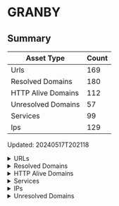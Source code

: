 # GRANBY

## Summary

| Asset Type | Count |
|------------|-------|
|Urls|169|
|Resolved Domains|180|
|HTTP Alive Domains|112|
|Unresolved Domains|57|
|Services|99|
|Ips|129|

Updated: 20240517T202118

<details>
  <summary>URLs</summary>

| URL | StatusCode | Title | Location | Techs |
|-----|------------|-------|----------|-------|
| http://alerte.granby.ca:80 | 302 | Document | https://granby.omnivigil.com | ['microsoft_asp.net', 'iis:10.0', 'windows_server'] |
| http://apps.granby.ca:80 | 200 | Ville | N/A | ['microsoft_asp.net', 'iis:10.0', 'windows_server'] |
| http://autodiscover.cdctgranbyregion.com:80 | N/A | N/A | N/A | ['microsoft_asp.net', 'iis:10.0', 'windows_server'] |
| http://autodiscover.cinlb.org:80 | N/A | N/A | N/A | ['microsoft_asp.net', 'iis:10.0', 'windows_server'] |
| http://autodiscover.granby.ca:80 | N/A | N/A | N/A | ['microsoft_asp.net', 'iis:10.0', 'windows_server'] |
| http://autodiscover.granbymultisports.org:80 | N/A | N/A | N/A | ['microsoft_asp.net', 'iis:10.0', 'windows_server'] |
| http://autodiscover.palace.qc.ca:80 | N/A | N/A | N/A | ['microsoft_asp.net', 'iis:10.0', 'windows_server'] |
| http://autodiscover.tourismegranby.com:80 | N/A | N/A | N/A | ['microsoft_asp.net', 'iis:10.0', 'windows_server'] |
| http://autodiscover.vccgranby.org:80 | N/A | N/A | N/A | ['microsoft_asp.net', 'iis:10.0', 'windows_server'] |
| http://autodiscover.ville.granby.qc.ca:80 | N/A | N/A | N/A | ['microsoft_asp.net', 'iis:10.0', 'windows_server'] |
| http://biblio.granby.ca:80 | 308 | 308 | https://biblio.granby.ca | [] |
| http://biblio.ville.granby.qc.ca:80 | 301 | 301 | https://biblio.granby.ca/ | [] |
| http://cadg-portes-ouvertes.granby.ca:8084 | 200 | Apache | N/A | [] |
| http://cadg.granby.ca:80 | N/A | N/A | N/A | ['microsoft_asp.net', 'iis:10.0', 'windows_server'] |
| http://catalogue.granby.ca:80 | 302 | Document | https://gran.ent.sirsidynix.net/client/fr_CA/general | ['microsoft_asp.net', 'iis:10.0', 'windows_server'] |
| http://cinlb.org:80 | 301 | 301 | https://cinlb.org/ | nginx |
| http://click.mail.palace.qc.ca:80 | N/A | N/A | N/A | [] |
| http://cloud.mail.palace.qc.ca:80 | 404 | 404 | N/A | [] |
| http://complexeartopex.com:80 | N/A | N/A | N/A | apache_http_server |
| http://contact.granby.ca:80 | 403 | 403 | N/A | ['microsoft_asp.net', 'iis:10.0', 'windows_server'] |
| http://contact.ville.granby.qc.ca:80 | 403 | 403 | N/A | ['microsoft_asp.net', 'iis:10.0', 'windows_server'] |
| http://couleursurbaines.ca:80 | N/A | N/A | N/A | ['php:5.4.9', 'apache_http_server:2.2.22', 'ubuntu'] |
| http://couleursurbaines.com:80 | N/A | N/A | N/A | ['php:5.4.9', 'apache_http_server:2.2.22', 'ubuntu'] |
| http://cpanel.granbymultisports.ca:80 | N/A | N/A | N/A | apache_http_server |
| http://cpcalendars.granbymultisports.ca:80 | N/A | N/A | N/A | [] |
| http://cpcontacts.granbymultisports.ca:80 | N/A | N/A | N/A | [] |
| http://emplois.granby.ca:80 | N/A | N/A | N/A | ['microsoft_asp.net', 'iis:10.0', 'windows_server'] |
| http://esri.granby.ca:80 | 200 | IIS | N/A | ['microsoft_asp.net', 'iis:8.5', 'windows_server'] |
| http://esri.ville.granby.qc.ca:80 | 200 | IIS | N/A | ['microsoft_asp.net', 'iis:8.5', 'windows_server'] |
| http://gmsgranby.org:80 | N/A | N/A | N/A | [] |
| http://granby.ca:80 | 308 | 308 | https://granby.ca | [] |
| http://granbymultisport.ca:80 | N/A | N/A | N/A | ['php:5.4.9', 'apache_http_server:2.2.22', 'ubuntu'] |
| http://granbymultisport.com:80 | N/A | N/A | N/A | ['php:5.4.9', 'apache_http_server:2.2.22', 'ubuntu'] |
| http://granbymultisports.ca:80 | N/A | N/A | N/A | apache_http_server |
| http://granbymultisports.com:80 | N/A | N/A | N/A | ['php:5.4.9', 'apache_http_server:2.2.22', 'ubuntu'] |
| http://image.mail.palace.qc.ca:80 | 403 | Access | N/A | [] |
| http://images.granby.ca:80 | 403 | 403 | N/A | apache_http_server |
| http://impression.granby.ca:80 | 302 | Document | https://papercut.granby.ca:9192/ | ['microsoft_asp.net', 'iis:10.0', 'windows_server'] |
| http://incendie.granby.ca:80 | 308 | 308 | https://incendie.granby.ca | [] |
| http://jagranby.com:80 | N/A | N/A | N/A | ['react', 'hsts', 'wix'] |
| http://jagranby.com:82 | N/A | N/A | N/A | ['react', 'hsts', 'wix'] |
| http://mail.granbymultisports.ca:80 | N/A | N/A | N/A | apache_http_server |
| http://osx.granby.ca:80 | 200 | macOS | N/A | ['unix', 'apache_http_server:2.4.48'] |
| http://osx.ville.granby.qc.ca:80 | 200 | macOS | N/A | ['unix', 'apache_http_server:2.4.48'] |
| http://palace.qc.ca:80 | 200 | Page | N/A | ['microsoft_asp.net', 'iis:8.0', 'windows_server'] |
| http://portail.cinlb.org:80 | 301 | 301 | https://portail.cinlb.org/ | nginx |
| http://preprod.tourismegranby.com:80 | 301 | 301 | https://preprod.tourismegranby.com/ | litespeed |
| http://s27-14.ville.granby.qc.ca:80 | 403 | 403 | N/A | ['microsoft_asp.net', 'iis:10.0', 'windows_server'] |
| http://s27-42.ville.granby.qc.ca:80 | 301 | 301 | https://taxibus.granby.ca/ | apache_http_server |
| http://s27-62.ville.granby.qc.ca:80 | 200 | macOS | N/A | ['unix', 'apache_http_server:2.4.48'] |
| http://support.granby.ca:80 | N/A | N/A | N/A | ['microsoft_asp.net', 'iis:10.0', 'windows_server'] |
| http://taxibus.granby.ca:80 | 301 | 301 | https://taxibus.granby.ca/ | apache_http_server |
| http://taxibus.ville.granby.qc.ca:80 | 301 | 301 | https://taxibus.granby.ca/ | apache_http_server |
| http://tourismegranby.com:80 | N/A | N/A | N/A | ['microsoft_asp.net', 'iis:8.0', 'windows_server'] |
| http://vccgranby.org:80 | N/A | N/A | N/A | ['react', 'hsts', 'wix'] |
| http://vccgranby.org:82 | N/A | N/A | N/A | ['react', 'hsts', 'wix'] |
| http://view.mail.palace.qc.ca:80 | N/A | N/A | N/A | [] |
| http://ville.granby.qc.ca:80 | 301 | 301 | https://granby.ca/ | [] |
| http://wallace.granby.ca:80 | 308 | 308 | https://wallace.granby.ca | [] |
| http://webdisk.granbymultisports.ca:80 | N/A | N/A | N/A | [] |
| http://webmail.granbymultisports.ca:80 | N/A | N/A | N/A | apache_http_server |
| http://www.biblio.granby.ca:80 | 301 | 301 | https://biblio.granby.ca/ | [] |
| http://www.biblio.ville.granby.qc.ca:80 | 301 | 301 | https://biblio.granby.ca/ | [] |
| http://www.cinlb.org:80 | 301 | 301 | https://cinlb.org/ | nginx |
| http://www.complexeartopex.com:80 | N/A | N/A | N/A | apache_http_server |
| http://www.couleursurbaines.ca:80 | N/A | N/A | N/A | ['php:5.4.9', 'apache_http_server:2.2.22', 'ubuntu'] |
| http://www.couleursurbaines.com:80 | N/A | N/A | N/A | ['php:5.4.9', 'apache_http_server:2.2.22', 'ubuntu'] |
| http://www.gmsgranby.org:80 | N/A | N/A | N/A | [] |
| http://www.granby.ca:80 | 301 | 301 | https://granby.ca/ | [] |
| http://www.granbymultisport.ca:80 | N/A | N/A | N/A | ['php:5.4.9', 'apache_http_server:2.2.22', 'ubuntu'] |
| http://www.granbymultisport.com:80 | N/A | N/A | N/A | ['php:5.4.9', 'apache_http_server:2.2.22', 'ubuntu'] |
| http://www.granbymultisports.ca:80 | N/A | N/A | N/A | apache_http_server |
| http://www.granbymultisports.com:80 | N/A | N/A | N/A | ['php:5.4.9', 'apache_http_server:2.2.22', 'ubuntu'] |
| http://www.jagranby.com:80 | N/A | N/A | N/A | ['google_cloud_cdn', 'google_cloud', 'hsts', 'react', 'wix'] |
| http://www.palace.qc.ca:80 | 200 | Page | N/A | ['microsoft_asp.net', 'iis:8.0', 'windows_server'] |
| http://www.tourismegranby.com:80 | 200 | Page | N/A | ['microsoft_asp.net', 'iis:8.0', 'windows_server'] |
| http://www.vccgranby.org:80 | N/A | N/A | N/A | ['google_cloud_cdn', 'google_cloud', 'hsts', 'react', 'wix'] |
| http://www.ville.granby.qc.ca:80 | 301 | 301 | https://granby.ca/ | [] |
| https://alerte.granby.ca:443 | 302 | Document | https://granby.omnivigil.com | ['microsoft_asp.net', 'iis:10.0', 'windows_server'] |
| https://apps.granby.ca:443 | 200 | Ville | N/A | ['microsoft_asp.net', 'iis:10.0', 'windows_server'] |
| https://auth.granby.ca:443 | N/A | N/A | N/A | [] |
| https://biblio-mazaam-com.ezproxy.granby.ca:443 | N/A | N/A | N/A | ezproxy |
| https://biblio.granby.ca:443 | 301 | 301 | http://biblio.granby.ca/fr/paul-o-trepanier | hsts |
| https://biblio.toutapprendre.com.ezproxy.granby.ca:443 | N/A | N/A | N/A | ezproxy |
| https://biblio.toutapprendre.com.ezproxy.ville.granby.qc.ca:443 | N/A | N/A | N/A | ezproxy |
| https://biblio.ville.granby.qc.ca:443 | 301 | 301 | https://biblio.granby.ca/ | hsts |
| https://biblioqc.ululab.com.ezproxy.granby.ca:443 | N/A | N/A | N/A | ezproxy |
| https://cadg-portes-ouvertes.granby.ca:443 | 200 | Apache2 | N/A | apache_http_server |
| https://cadg-portes-ouvertes.granby.ca:8443 | 200 | Apache | N/A | [] |
| https://cadg.granby.ca:443 | N/A | N/A | N/A | ['microsoft_asp.net', 'iis:10.0', 'windows_server'] |
| https://carte.granby.ca:443 | 200 | IIS | N/A | ['microsoft_asp.net', 'iis:10.0', 'windows_server'] |
| https://catalogue.granby.ca:443 | 302 | Document | https://gran.ent.sirsidynix.net/client/fr_CA/general | ['microsoft_asp.net', 'iis:10.0', 'windows_server'] |
| https://cinlb.org:443 | 200 | Accueil | N/A | ['mysql', 'elementor:3.20.3', 'nginx', 'php:8.2.19', 'wordpress:6.4.4'] |
| https://cinlb.org:8443 | N/A | N/A | N/A | [] |
| https://click.mail.palace.qc.ca:443 | 403 | 403 | N/A | hsts |
| https://cloud.mail.palace.qc.ca:443 | 404 | 404 | N/A | [] |
| https://contact.granby.ca:443 | 403 | 403 | N/A | ['microsoft_asp.net', 'iis:10.0', 'windows_server'] |
| https://contact.ville.granby.qc.ca:443 | 403 | 403 | N/A | ['microsoft_asp.net', 'iis:10.0', 'windows_server'] |
| https://cpanel.granbymultisports.ca:443 | 200 | cPanel | N/A | ['hsts', 'apache_http_server', 'cpanel'] |
| https://cpcalendars.granbymultisports.ca:443 | N/A | N/A | N/A | ['hsts', 'basic'] |
| https://cpcontacts.granbymultisports.ca:443 | N/A | N/A | N/A | ['hsts', 'basic'] |
| https://emplois.granby.ca:443 | N/A | N/A | N/A | ['microsoft_asp.net', 'iis:10.0', 'windows_server'] |
| https://esri.granby.ca:443 | 200 | IIS | N/A | ['microsoft_asp.net', 'iis:8.5', 'windows_server'] |
| https://esri.ville.granby.qc.ca:443 | 404 | Not | N/A | microsoft_httpapi:2.0 |
| https://ezproxy.granby.ca:443 | N/A | N/A | N/A | ezproxy |
| https://ezproxy.ville.granby.qc.ca:443 | N/A | N/A | N/A | ezproxy |
| https://gr.bvdep.com.ezproxy.granby.ca:443 | N/A | N/A | N/A | ezproxy |
| https://gr.bvdep.com.ezproxy.ville.granby.qc.ca:443 | N/A | N/A | N/A | ezproxy |
| https://granby-naxosmusiclibrary-com.ezproxy.granby.ca:443 | N/A | N/A | N/A | ezproxy |
| https://granby.ca:443 | 301 | 301 | http://granby.ca/fr/accueil | hsts |
| https://granbymultisports.ca:443 | 200 | Granby | N/A | ['google_tag_manager', 'apache_http_server', 'hsts', 'mysql', 'php', 'site_kit:1.126.0', 'wp_rocket', 'wordpress'] |
| https://grc.bvdep.com.ezproxy.granby.ca:443 | N/A | N/A | N/A | ezproxy |
| https://grc.bvdep.com.ezproxy.ville.granby.qc.ca:443 | N/A | N/A | N/A | ezproxy |
| https://hdvsrvipoffice.granby.ca:443 | N/A | N/A | N/A | hsts |
| https://image.mail.palace.qc.ca:443 | 403 | Access | N/A | [] |
| https://images.granby.ca:443 | 403 | 403 | N/A | apache_http_server |
| https://impression.granby.ca:443 | 302 | Document | https://papercut.granby.ca:9192/ | ['microsoft_asp.net', 'iis:10.0', 'windows_server'] |
| https://incendie.granby.ca:443 | 301 | 301 | https://granby.ca/fr/service-incendies/division-prevention | hsts |
| https://inscriptions.granby.ca:443 | N/A | N/A | N/A | ['iis:10.0', 'hsts', 'microsoft_asp.net', 'windows_server'] |
| https://jagranby.com:443 | N/A | N/A | N/A | ['react', 'hsts', 'wix'] |
| https://junior.bvdep.com.ezproxy.granby.ca:443 | N/A | N/A | N/A | ezproxy |
| https://junior.bvdep.com.ezproxy.ville.granby.qc.ca:443 | N/A | N/A | N/A | ezproxy |
| https://junior.universalis-edu.com.ezproxy.granby.ca:443 | N/A | N/A | N/A | ezproxy |
| https://login.ezproxy.granby.ca:443 | N/A | N/A | N/A | ezproxy |
| https://mail.granbymultisports.ca:443 | N/A | N/A | N/A | ['hsts', 'apache_http_server'] |
| https://nouveau.eureka.cc.ezproxy.granby.ca:443 | N/A | N/A | N/A | ezproxy |
| https://nouveau.eureka.cc.ezproxy.ville.granby.qc.ca:443 | N/A | N/A | N/A | ezproxy |
| https://osx.granby.ca:443 | 200 | macOS | N/A | ['unix', 'apache_http_server:2.4.48'] |
| https://osx.ville.granby.qc.ca:443 | 200 | macOS | N/A | ['unix', 'apache_http_server:2.4.48'] |
| https://portail.cinlb.org:443 | N/A | N/A | N/A | ['plesk', 'nginx'] |
| https://portail.cinlb.org:8443 | N/A | N/A | N/A | [] |
| https://preprod.tourismegranby.com:443 | N/A | N/A | N/A | ['litespeed', 'http/3', 'litespeed_cache', 'php:7.4.33'] |
| https://s27-14.ville.granby.qc.ca:443 | 200 | IIS | N/A | ['microsoft_asp.net', 'iis:10.0', 'windows_server'] |
| https://s27-41.ville.granby.qc.ca:443 | N/A | N/A | N/A | ['windows_server', 'iis:10.0'] |
| https://s27-42.ville.granby.qc.ca:443 | N/A | N/A | N/A | ['java', 'glassfish', 'java_servlet:3.1', 'javaserver_pages:2.3'] |
| https://s27-45.ville.granby.qc.ca:443 | N/A | N/A | N/A | ezproxy |
| https://s27-55.ville.granby.qc.ca:443 | N/A | N/A | N/A | ['iis:10.0', 'hsts', 'microsoft_asp.net', 'windows_server'] |
| https://s27-6.ville.granby.qc.ca:443 | N/A | N/A | N/A | hsts |
| https://s27-61.ville.granby.qc.ca:443 | 403 | CSRF | N/A | bootstrap |
| https://s27-62.ville.granby.qc.ca:443 | 200 | macOS | N/A | ['unix', 'apache_http_server:2.4.48'] |
| https://support.granby.ca:443 | N/A | N/A | N/A | ['microsoft_asp.net', 'iis:10.0', 'windows_server'] |
| https://tapiro.taptouche.com.ezproxy.granby.ca:443 | N/A | N/A | N/A | ezproxy |
| https://taxibus.granby.ca:443 | N/A | N/A | N/A | ['java', 'glassfish', 'java_servlet:3.1', 'javaserver_pages:2.3'] |
| https://taxibus.ville.granby.qc.ca:443 | N/A | N/A | N/A | ['java', 'glassfish', 'java_servlet:3.1', 'javaserver_pages:2.3'] |
| https://vccgranby.org:443 | N/A | N/A | N/A | ['react', 'hsts', 'wix'] |
| https://view.mail.palace.qc.ca:443 | 302 | Object | /Error.aspx | hsts |
| https://ville.granby.qc.ca:443 | 301 | 301 | https://granby.ca/ | hsts |
| https://wallace.granby.ca:443 | N/A | N/A | N/A | ['java', 'hsts'] |
| https://webdisk.granbymultisports.ca:443 | N/A | N/A | N/A | ['hsts', 'basic'] |
| https://webmail.granby.ca:443 | N/A | N/A | N/A | ['windows_server', 'iis:10.0'] |
| https://webmail.granbymultisports.ca:443 | 200 | Webmail | N/A | ['hsts', 'apache_http_server'] |
| https://webmail.ville.granby.qc.ca:443 | N/A | N/A | N/A | ['windows_server', 'iis:10.0'] |
| https://www.biblio.granby.ca:443 | 301 | 301 | https://biblio.granby.ca/ | hsts |
| https://www.biblio.ville.granby.qc.ca:443 | 301 | 301 | https://biblio.granby.ca/ | hsts |
| https://www.cinlb.org:443 | 301 | 301 | https://cinlb.org/ | nginx |
| https://www.cinlb.org:8443 | N/A | N/A | N/A | [] |
| https://www.genealogiequebec.com.ezproxy.granby.ca:443 | N/A | N/A | N/A | ezproxy |
| https://www.genealogiequebec.com.ezproxy.ville.granby.qc.ca:443 | N/A | N/A | N/A | ezproxy |
| https://www.granby.ca:443 | 301 | 301 | https://granby.ca/ | hsts |
| https://www.granbymultisports.ca:443 | N/A | N/A | N/A | ['hsts', 'apache_http_server'] |
| https://www.jagranby.com:443 | 200 | Jeunes | N/A | ['google_cloud_cdn', 'google_cloud', 'hsts', 'http/3', 'react', 'wix'] |
| https://www.mesaieux.com.ezproxy.granby.ca:443 | N/A | N/A | N/A | ezproxy |
| https://www.mesaieux.com.ezproxy.ville.granby.qc.ca:443 | N/A | N/A | N/A | ezproxy |
| https://www.prdh-igd.com.ezproxy.granby.ca:443 | N/A | N/A | N/A | ezproxy |
| https://www.rbdigital.com.ezproxy.granby.ca:443 | N/A | N/A | N/A | ezproxy |
| https://www.rbdigital.com.ezproxy.ville.granby.qc.ca:443 | N/A | N/A | N/A | ezproxy |
| https://www.tourismegranby.com:443 | N/A | N/A | N/A | ['litespeed', 'http/3', 'php:7.4.33'] |
| https://www.vccgranby.org:443 | 200 | Vie | N/A | ['google_cloud_cdn', 'google_cloud', 'hsts', 'react', 'wix'] |
| https://www.ville.granby.qc.ca:443 | 301 | 301 | https://granby.ca/ | hsts |

</details>

<details>
  <summary>Resolved Domains</summary>

| Domain | Resolved | Alive | Last HTTP Test | IPs | Found Date |
|--------|----------|-------|----------------|-----|------------|
| alerte.granby.ca | true | true | never | 69.196.25.243 | 20240516 | 
| apps.granby.ca | true | true | never | 69.196.25.243 | 20240516 | 
| auth.granby.ca | true | true | never | 69.196.27.61 | 20240516 | 
| autodiscover.cdctgranbyregion.com | true | true | never | 40.99.226.216,52.96.215.8,40.99.226.248,40.99.226.200 | 20240516 | 
| autodiscover.cinlb.org | true | true | never | 52.96.215.88,40.99.227.88,52.96.230.88,40.99.227.104,40.99.164.88,40.99.226.184,52.96.215.8,52.96.230.248 | 20240516 | 
| autodiscover.granby.ca | true | true | never | 40.99.227.56,52.96.230.216,40.99.226.152,40.99.227.8 | 20240516 | 
| autodiscover.granbymultisports.org | true | true | never | 52.96.230.88,40.99.227.40,40.99.226.216,40.99.163.248 | 20240516 | 
| autodiscover.palace.qc.ca | true | true | never | 52.96.88.248,40.99.164.104,40.99.164.88,40.99.227.24 | 20240516 | 
| autodiscover.tourismegranby.com | true | true | never | 52.96.97.136,52.96.189.8,52.96.186.168,52.96.122.56,52.96.40.120,52.96.222.184,52.96.97.168,52.96.28.8 | 20240516 | 
| autodiscover.vccgranby.org | true | true | never | 52.96.181.248,52.96.97.152,52.96.165.136,52.96.165.216,52.96.184.56,52.96.37.40,52.96.122.88,52.96.165.40 | 20240516 | 
| autodiscover.ville.granby.qc.ca | true | true | never | 52.96.215.24,52.96.215.56,52.96.88.200,52.96.50.136 | 20240516 | 
| biblio-mazaam-com.ezproxy.granby.ca | true | true | never | 69.196.27.45 | 20240516 | 
| biblio.granby.ca | true | true | never | 20.175.128.225 | 20240516 | 
| biblio.toutapprendre.com.ezproxy.granby.ca | true | true | never | 69.196.27.45 | 20240516 | 
| biblio.toutapprendre.com.ezproxy.ville.granby.qc.ca | true | true | never | 69.196.27.45 | 20240516 | 
| biblio.ville.granby.qc.ca | true | true | never | 20.175.128.225 | 20240516 | 
| biblioqc.ululab.com.ezproxy.granby.ca | true | true | never | 69.196.27.45 | 20240516 | 
| cadg-portes-ouvertes.granby.ca | true | true | never | 51.79.20.129 | 20240516 | 
| cadg.granby.ca | true | true | never | 69.196.25.243 | 20240516 | 
| carte.granby.ca | true | true | never | 205.151.209.52 | 20240516 | 
| catalogue.granby.ca | true | true | never | 69.196.25.243 | 20240516 | 
| cdctgranbyregion.com | true | false | never | 69.16.231.58 | 20240516 | 
| cinlb.org | true | true | never | 198.27.81.24 | 20240516 | 
| click.mail.palace.qc.ca | true | true | never | 128.245.146.186 | 20240516 | 
| cloud.mail.palace.qc.ca | true | true | never | 128.245.131.91 | 20240516 | 
| complexeartopex.com | true | true | never | 34.198.182.201 | 20240516 | 
| contact.granby.ca | true | true | never | 69.196.25.243 | 20240516 | 
| contact.ville.granby.qc.ca | true | true | never | 69.196.25.243 | 20240516 | 
| couleursurbaines.ca | true | true | never | 54.236.162.93 | 20240516 | 
| couleursurbaines.com | true | true | never | 54.236.162.93 | 20240516 | 
| cpanel.granbymultisports.ca | true | true | never | 72.10.173.218 | 20240516 | 
| cpcalendars.granbymultisports.ca | true | true | never | 72.10.173.218 | 20240516 | 
| cpcontacts.granbymultisports.ca | true | true | never | 72.10.173.218 | 20240516 | 
| docutheque-ws.granby.ca | true | false | never | 205.151.209.62 | 20240516 | 
| emplois.granby.ca | true | true | never | 69.196.25.243 | 20240516 | 
| esri.granby.ca | true | true | never | 205.151.209.49 | 20240516 | 
| esri.ville.granby.qc.ca | true | true | never | 205.151.209.49 | 20240516 | 
| extranet.granby.ca | true | false | never | 69.196.27.2 | 20240516 | 
| extranet.ville.granby.qc.ca | true | false | never | 69.196.27.2 | 20240516 | 
| extranet.villegranby.net | true | false | never | 69.196.27.2 | 20240516 | 
| extranetsp.granby.ca | true | false | never | 69.196.27.8 | 20240516 | 
| ezproxy.granby.ca | true | true | never | 69.196.27.45 | 20240516 | 
| ezproxy.ville.granby.qc.ca | true | true | never | 69.196.27.45 | 20240516 | 
| fme.granby.ca | true | false | never | 205.151.209.58 | 20240516 | 
| ftp.granby.ca | true | false | never | 69.196.27.54 | 20240516 | 
| gmsgranby.org | true | true | never | 130.61.69.238 | 20240516 | 
| gr.bvdep.com.ezproxy.granby.ca | true | true | never | 69.196.27.45 | 20240516 | 
| gr.bvdep.com.ezproxy.ville.granby.qc.ca | true | true | never | 69.196.27.45 | 20240516 | 
| granby-naxosmusiclibrary-com.ezproxy.granby.ca | true | true | never | 69.196.27.45 | 20240516 | 
| granby.ca | true | true | never | 20.175.128.225 | 20240516 | 
| granbymultisport.ca | true | true | never | 54.236.162.93 | 20240516 | 
| granbymultisport.com | true | true | never | 54.236.162.93 | 20240516 | 
| granbymultisports.ca | true | true | never | 72.10.173.218 | 20240516 | 
| granbymultisports.com | true | true | never | 54.236.162.93 | 20240516 | 
| granbymultisports.org | true | false | never | 69.196.27.11,127.0.0.1 | 20240516 | 
| grc.bvdep.com.ezproxy.granby.ca | true | true | never | 69.196.27.45 | 20240516 | 
| grc.bvdep.com.ezproxy.ville.granby.qc.ca | true | true | never | 69.196.27.45 | 20240516 | 
| hdvsrvipoffice.granby.ca | true | true | never | 205.151.209.56 | 20240516 | 
| image.mail.palace.qc.ca | true | true | never | 23.205.255.70 | 20240516 | 
| images.granby.ca | true | true | never | 64.34.156.165 | 20240516 | 
| impression.granby.ca | true | true | never | 69.196.25.243 | 20240516 | 
| incendie.granby.ca | true | true | never | 20.175.128.225 | 20240516 | 
| inscriptionludik.granby.ca | true | false | never | 69.196.27.53 | 20240516 | 
| inscriptionludik.ville.granby.qc.ca | true | false | never | 69.196.27.53 | 20240516 | 
| inscriptions.granby.ca | true | true | never | 69.196.27.55 | 20240516 | 
| jagranby.com | true | true | never | 185.230.63.186,185.230.63.171,185.230.63.107 | 20240516 | 
| junior.bvdep.com.ezproxy.granby.ca | true | true | never | 69.196.27.45 | 20240516 | 
| junior.bvdep.com.ezproxy.ville.granby.qc.ca | true | true | never | 69.196.27.45 | 20240516 | 
| junior.universalis-edu.com.ezproxy.granby.ca | true | true | never | 69.196.27.45 | 20240516 | 
| login.ezproxy.granby.ca | true | true | never | 69.196.27.45 | 20240516 | 
| mail.granbymultisports.ca | true | true | never | 72.10.173.218 | 20240516 | 
| mail.vccgranby.org | true | false | never | 69.196.27.37 | 20240516 | 
| mail1.granby.ca | true | false | never | 69.196.27.40 | 20240516 | 
| mail2.ville.granby.qc.ca | true | false | never | 69.196.27.37 | 20240516 | 
| nouveau.eureka.cc.ezproxy.granby.ca | true | true | never | 69.196.27.45 | 20240516 | 
| nouveau.eureka.cc.ezproxy.ville.granby.qc.ca | true | true | never | 69.196.27.45 | 20240516 | 
| osx.granby.ca | true | true | never | 69.196.27.62 | 20240516 | 
| osx.ville.granby.qc.ca | true | true | never | 69.196.27.62 | 20240516 | 
| palace.qc.ca | true | true | never | 52.54.92.195 | 20240516 | 
| portail.cinlb.org | true | true | never | 192.99.15.209 | 20240516 | 
| preprod.tourismegranby.com | true | true | never | 158.69.17.240 | 20240516 | 
| s27-1.ville.granby.qc.ca | true | false | never | 69.192.27.1 | 20240516 | 
| s27-10.ville.granby.qc.ca | true | false | never | 69.196.27.10 | 20240516 | 
| s27-11.ville.granby.qc.ca | true | false | never | 69.196.27.11 | 20240516 | 
| s27-12.ville.granby.qc.ca | true | false | never | 69.196.27.12 | 20240516 | 
| s27-13.ville.granby.qc.ca | true | false | never | 69.196.27.13 | 20240516 | 
| s27-14.ville.granby.qc.ca | true | true | never | 69.196.27.14 | 20240516 | 
| s27-15.ville.granby.qc.ca | true | false | never | 69.196.27.15 | 20240516 | 
| s27-16.ville.granby.qc.ca | true | false | never | 69.196.27.16 | 20240516 | 
| s27-17.ville.granby.qc.ca | true | false | never | 69.196.27.17 | 20240516 | 
| s27-18.ville.granby.qc.ca | true | false | never | 69.196.27.18 | 20240516 | 
| s27-19.ville.granby.qc.ca | true | false | never | 69.196.27.19 | 20240516 | 
| s27-2.ville.granby.qc.ca | true | false | never | 69.196.27.2 | 20240516 | 
| s27-20.ville.granby.qc.ca | true | false | never | 69.196.27.20 | 20240516 | 
| s27-21.ville.granby.qc.ca | true | false | never | 69.196.27.21 | 20240516 | 
| s27-22.ville.granby.qc.ca | true | false | never | 69.196.27.22 | 20240516 | 
| s27-23.ville.granby.qc.ca | true | false | never | 69.196.27.23 | 20240516 | 
| s27-24.ville.granby.qc.ca | true | false | never | 69.196.27.24 | 20240516 | 
| s27-25.ville.granby.qc.ca | true | false | never | 69.196.27.25 | 20240516 | 
| s27-26.ville.granby.qc.ca | true | false | never | 69.196.27.26 | 20240516 | 
| s27-27.ville.granby.qc.ca | true | false | never | 69.196.27.27 | 20240516 | 
| s27-28.ville.granby.qc.ca | true | false | never | 69.196.27.28 | 20240516 | 
| s27-29.ville.granby.qc.ca | true | false | never | 69.196.27.29 | 20240516 | 
| s27-3.ville.granby.qc.ca | true | false | never | 69.196.27.3 | 20240516 | 
| s27-30.ville.granby.qc.ca | true | false | never | 69.196.27.30 | 20240516 | 
| s27-31.ville.granby.qc.ca | true | false | never | 69.196.27.31 | 20240516 | 
| s27-32.ville.granby.qc.ca | true | false | never | 69.196.27.32 | 20240516 | 
| s27-33.ville.granby.qc.ca | true | false | never | 69.196.27.33 | 20240516 | 
| s27-34.ville.granby.qc.ca | true | false | never | 69.196.27.34 | 20240516 | 
| s27-35.ville.granby.qc.ca | true | false | never | 69.196.27.35 | 20240516 | 
| s27-36.ville.granby.qc.ca | true | false | never | 69.196.27.36 | 20240516 | 
| s27-4.ville.granby.qc.ca | true | false | never | 69.196.27.4 | 20240516 | 
| s27-41.ville.granby.qc.ca | true | true | never | 69.196.27.41 | 20240516 | 
| s27-42.ville.granby.qc.ca | true | true | never | 69.196.27.42 | 20240516 | 
| s27-43.ville.granby.qc.ca | true | false | never | 69.196.27.43 | 20240516 | 
| s27-44.ville.granby.qc.ca | true | false | never | 69.196.27.44 | 20240516 | 
| s27-45.ville.granby.qc.ca | true | true | never | 69.196.27.45 | 20240516 | 
| s27-46.ville.granby.qc.ca | true | false | never | 69.196.27.46 | 20240516 | 
| s27-48.ville.granby.qc.ca | true | false | never | 69.196.27.48 | 20240516 | 
| s27-49.ville.granby.qc.ca | true | false | never | 69.196.27.49 | 20240516 | 
| s27-5.ville.granby.qc.ca | true | false | never | 69.196.27.5 | 20240516 | 
| s27-50.ville.granby.qc.ca | true | false | never | 69.196.27.50 | 20240516 | 
| s27-51.ville.granby.qc.ca | true | false | never | 69.196.27.51 | 20240516 | 
| s27-53.ville.granby.qc.ca | true | false | never | 69.196.27.53 | 20240516 | 
| s27-54.ville.granby.qc.ca | true | false | never | 69.196.27.54 | 20240516 | 
| s27-55.ville.granby.qc.ca | true | true | never | 69.196.27.55 | 20240516 | 
| s27-56.ville.granby.qc.ca | true | false | never | 69.196.27.56 | 20240516 | 
| s27-57.ville.granby.qc.ca | true | false | never | 69.196.27.57 | 20240516 | 
| s27-58.ville.granby.qc.ca | true | false | never | 69.196.27.58 | 20240516 | 
| s27-59.ville.granby.qc.ca | true | false | never | 69.196.27.59 | 20240516 | 
| s27-6.ville.granby.qc.ca | true | true | never | 69.196.27.6 | 20240516 | 
| s27-60.ville.granby.qc.ca | true | false | never | 69.196.27.60 | 20240516 | 
| s27-61.ville.granby.qc.ca | true | true | never | 69.196.27.61 | 20240516 | 
| s27-62.ville.granby.qc.ca | true | true | never | 69.196.27.62 | 20240516 | 
| s27-63.ville.granby.qc.ca | true | false | never | 69.196.27.63 | 20240516 | 
| s27-7.ville.granby.qc.ca | true | false | never | 69.196.27.7 | 20240516 | 
| s27-8.ville.granby.qc.ca | true | false | never | 69.196.27.8 | 20240516 | 
| s27-9.ville.granby.qc.ca | true | false | never | 69.196.27.9 | 20240516 | 
| support.granby.ca | true | true | never | 69.196.25.243 | 20240516 | 
| tapiro.taptouche.com.ezproxy.granby.ca | true | true | never | 69.196.27.45 | 20240516 | 
| taxibus.granby.ca | true | true | never | 69.196.27.42 | 20240516 | 
| taxibus.ville.granby.qc.ca | true | true | never | 69.196.27.42 | 20240516 | 
| tourismegranby.com | true | true | never | 192.95.19.213,52.54.92.195 | 20240516 | 
| vccgranby.org | true | true | never | 185.230.63.186,185.230.63.107,185.230.63.171 | 20240516 | 
| view.mail.palace.qc.ca | true | true | never | 128.245.163.180 | 20240516 | 
| ville.granby.qc.ca | true | true | never | 20.175.128.225 | 20240516 | 
| villegranby.net | true | false | never | 69.196.27.43 | 20240516 | 
| wallace.granby.ca | true | true | never | 20.175.128.225 | 20240516 | 
| webdisk.granbymultisports.ca | true | true | never | 72.10.173.218 | 20240516 | 
| webmail.granby.ca | true | true | never | 69.196.27.41 | 20240516 | 
| webmail.granbymultisports.ca | true | true | never | 72.10.173.218 | 20240516 | 
| webmail.ville.granby.qc.ca | true | true | never | 69.196.27.41 | 20240516 | 
| ww1.cdctgranbyregion.com | true | false | never | 69.16.231.58 | 20240516 | 
| www.biblio.granby.ca | true | true | never | 20.175.128.225 | 20240516 | 
| www.biblio.ville.granby.qc.ca | true | true | never | 20.175.128.225 | 20240516 | 
| www.cdctgranbyregion.com | true | false | never | 69.16.231.58 | 20240516 | 
| www.cinlb.org | true | true | never | 198.27.81.24 | 20240516 | 
| www.complexeartopex.com | true | true | never | 34.198.182.201 | 20240516 | 
| www.couleursurbaines.ca | true | true | never | 54.236.162.93 | 20240516 | 
| www.couleursurbaines.com | true | true | never | 54.236.162.93 | 20240516 | 
| www.genealogiequebec.com.ezproxy.granby.ca | true | true | never | 69.196.27.45 | 20240516 | 
| www.genealogiequebec.com.ezproxy.ville.granby.qc.ca | true | true | never | 69.196.27.45 | 20240516 | 
| www.gmsgranby.org | true | true | never | 130.61.69.238 | 20240516 | 
| www.granby.ca | true | true | never | 20.175.128.225 | 20240516 | 
| www.granbymultisport.ca | true | true | never | 54.236.162.93 | 20240516 | 
| www.granbymultisport.com | true | true | never | 54.236.162.93 | 20240516 | 
| www.granbymultisports.ca | true | true | never | 72.10.173.218 | 20240516 | 
| www.granbymultisports.com | true | true | never | 54.236.162.93 | 20240516 | 
| www.granbymultisports.org | true | false | never | 69.196.27.11,127.0.0.1 | 20240516 | 
| www.jagranby.com | true | true | never | 34.149.87.45 | 20240516 | 
| www.mesaieux.com.ezproxy.granby.ca | true | true | never | 69.196.27.45 | 20240516 | 
| www.mesaieux.com.ezproxy.ville.granby.qc.ca | true | true | never | 69.196.27.45 | 20240516 | 
| www.palace.qc.ca | true | true | never | 52.54.92.195 | 20240516 | 
| www.prdh-igd.com.ezproxy.granby.ca | true | true | never | 69.196.27.45 | 20240516 | 
| www.rbdigital.com.ezproxy.granby.ca | true | true | never | 69.196.27.45 | 20240516 | 
| www.rbdigital.com.ezproxy.ville.granby.qc.ca | true | true | never | 69.196.27.45 | 20240516 | 
| www.tourismegranby.com | true | true | never | 52.54.92.195,192.95.19.213 | 20240516 | 
| www.vccgranby.org | true | true | never | 34.149.87.45 | 20240516 | 
| www.ville.granby.qc.ca | true | true | never | 20.175.128.225 | 20240516 | 
| www.villegranby.net | true | false | never | 69.196.27.43 | 20240516 | 

</details>

<details>
  <summary>HTTP Alive Domains</summary>

| Domain | HTTP Ports | HTTPS Ports | IPs | Found Date |
|--------|----------|-------|-----|------------|
| alerte.granby.ca | ['80'] | ['443'] | 69.196.25.243 | 20240516 | 
| apps.granby.ca | ['80'] | ['443'] | 69.196.25.243 | 20240516 | 
| auth.granby.ca | [] | ['443'] | 69.196.27.61 | 20240516 | 
| autodiscover.cdctgranbyregion.com | ['80'] | [] | 40.99.226.216,52.96.215.8,40.99.226.248,40.99.226.200 | 20240516 | 
| autodiscover.cinlb.org | ['80'] | [] | 52.96.215.88,40.99.227.88,52.96.230.88,40.99.227.104,40.99.164.88,40.99.226.184,52.96.215.8,52.96.230.248 | 20240516 | 
| autodiscover.granby.ca | ['80'] | [] | 40.99.227.56,52.96.230.216,40.99.226.152,40.99.227.8 | 20240516 | 
| autodiscover.granbymultisports.org | ['80'] | [] | 52.96.230.88,40.99.227.40,40.99.226.216,40.99.163.248 | 20240516 | 
| autodiscover.palace.qc.ca | ['80'] | [] | 52.96.88.248,40.99.164.104,40.99.164.88,40.99.227.24 | 20240516 | 
| autodiscover.tourismegranby.com | ['80'] | [] | 52.96.97.136,52.96.189.8,52.96.186.168,52.96.122.56,52.96.40.120,52.96.222.184,52.96.97.168,52.96.28.8 | 20240516 | 
| autodiscover.vccgranby.org | ['80'] | [] | 52.96.181.248,52.96.97.152,52.96.165.136,52.96.165.216,52.96.184.56,52.96.37.40,52.96.122.88,52.96.165.40 | 20240516 | 
| autodiscover.ville.granby.qc.ca | ['80'] | [] | 52.96.215.24,52.96.215.56,52.96.88.200,52.96.50.136 | 20240516 | 
| biblio-mazaam-com.ezproxy.granby.ca | [] | ['443'] | 69.196.27.45 | 20240516 | 
| biblio.granby.ca | ['80'] | ['443'] | 20.175.128.225 | 20240516 | 
| biblio.toutapprendre.com.ezproxy.granby.ca | [] | ['443'] | 69.196.27.45 | 20240516 | 
| biblio.toutapprendre.com.ezproxy.ville.granby.qc.ca | [] | ['443'] | 69.196.27.45 | 20240516 | 
| biblio.ville.granby.qc.ca | ['80'] | ['443'] | 20.175.128.225 | 20240516 | 
| biblioqc.ululab.com.ezproxy.granby.ca | [] | ['443'] | 69.196.27.45 | 20240516 | 
| cadg-portes-ouvertes.granby.ca | ['8084'] | ['8443', '443'] | 51.79.20.129 | 20240516 | 
| cadg.granby.ca | ['80'] | ['443'] | 69.196.25.243 | 20240516 | 
| carte.granby.ca | [] | ['443'] | 205.151.209.52 | 20240516 | 
| catalogue.granby.ca | ['80'] | ['443'] | 69.196.25.243 | 20240516 | 
| cinlb.org | ['80'] | ['8443', '443'] | 198.27.81.24 | 20240516 | 
| click.mail.palace.qc.ca | ['80'] | 443 | 128.245.146.186 | 20240516 | 
| cloud.mail.palace.qc.ca | ['80'] | ['443'] | 128.245.131.91 | 20240516 | 
| complexeartopex.com | ['80'] | [] | 34.198.182.201 | 20240516 | 
| contact.granby.ca | ['80'] | ['443'] | 69.196.25.243 | 20240516 | 
| contact.ville.granby.qc.ca | ['80'] | ['443'] | 69.196.25.243 | 20240516 | 
| couleursurbaines.ca | ['80'] | [] | 54.236.162.93 | 20240516 | 
| couleursurbaines.com | ['80'] | [] | 54.236.162.93 | 20240516 | 
| cpanel.granbymultisports.ca | ['80'] | ['443'] | 72.10.173.218 | 20240516 | 
| cpcalendars.granbymultisports.ca | ['80'] | ['443'] | 72.10.173.218 | 20240516 | 
| cpcontacts.granbymultisports.ca | ['80'] | ['443'] | 72.10.173.218 | 20240516 | 
| emplois.granby.ca | ['80'] | ['443'] | 69.196.25.243 | 20240516 | 
| esri.granby.ca | ['80'] | ['443'] | 205.151.209.49 | 20240516 | 
| esri.ville.granby.qc.ca | ['80'] | ['443'] | 205.151.209.49 | 20240516 | 
| ezproxy.granby.ca | [] | ['443'] | 69.196.27.45 | 20240516 | 
| ezproxy.ville.granby.qc.ca | [] | ['443'] | 69.196.27.45 | 20240516 | 
| gmsgranby.org | ['80'] | [] | 130.61.69.238 | 20240516 | 
| gr.bvdep.com.ezproxy.granby.ca | [] | ['443'] | 69.196.27.45 | 20240516 | 
| gr.bvdep.com.ezproxy.ville.granby.qc.ca | [] | ['443'] | 69.196.27.45 | 20240516 | 
| granby-naxosmusiclibrary-com.ezproxy.granby.ca | [] | ['443'] | 69.196.27.45 | 20240516 | 
| granby.ca | 80 | ['443'] | 20.175.128.225 | 20240516 | 
| granbymultisport.ca | ['80'] | [] | 54.236.162.93 | 20240516 | 
| granbymultisport.com | ['80'] | [] | 54.236.162.93 | 20240516 | 
| granbymultisports.ca | ['80'] | ['443'] | 72.10.173.218 | 20240516 | 
| granbymultisports.com | ['80'] | [] | 54.236.162.93 | 20240516 | 
| grc.bvdep.com.ezproxy.granby.ca | [] | ['443'] | 69.196.27.45 | 20240516 | 
| grc.bvdep.com.ezproxy.ville.granby.qc.ca | [] | ['443'] | 69.196.27.45 | 20240516 | 
| hdvsrvipoffice.granby.ca | [] | ['443'] | 205.151.209.56 | 20240516 | 
| image.mail.palace.qc.ca | ['80'] | ['443'] | 23.205.255.70 | 20240516 | 
| images.granby.ca | ['80'] | ['443'] | 64.34.156.165 | 20240516 | 
| impression.granby.ca | ['80'] | ['443'] | 69.196.25.243 | 20240516 | 
| incendie.granby.ca | ['80'] | 443 | 20.175.128.225 | 20240516 | 
| inscriptions.granby.ca | [] | ['443'] | 69.196.27.55 | 20240516 | 
| jagranby.com | ['82', '80'] | ['443'] | 185.230.63.186,185.230.63.171,185.230.63.107 | 20240516 | 
| junior.bvdep.com.ezproxy.granby.ca | [] | ['443'] | 69.196.27.45 | 20240516 | 
| junior.bvdep.com.ezproxy.ville.granby.qc.ca | [] | ['443'] | 69.196.27.45 | 20240516 | 
| junior.universalis-edu.com.ezproxy.granby.ca | [] | ['443'] | 69.196.27.45 | 20240516 | 
| login.ezproxy.granby.ca | [] | ['443'] | 69.196.27.45 | 20240516 | 
| mail.granbymultisports.ca | ['80'] | ['443'] | 72.10.173.218 | 20240516 | 
| nouveau.eureka.cc.ezproxy.granby.ca | [] | ['443'] | 69.196.27.45 | 20240516 | 
| nouveau.eureka.cc.ezproxy.ville.granby.qc.ca | [] | ['443'] | 69.196.27.45 | 20240516 | 
| osx.granby.ca | ['80'] | ['443'] | 69.196.27.62 | 20240516 | 
| osx.ville.granby.qc.ca | ['80'] | ['443'] | 69.196.27.62 | 20240516 | 
| palace.qc.ca | ['80'] | [] | 52.54.92.195 | 20240516 | 
| portail.cinlb.org | ['80'] | ['8443', '443'] | 192.99.15.209 | 20240516 | 
| preprod.tourismegranby.com | ['80'] | ['443'] | 158.69.17.240 | 20240516 | 
| s27-14.ville.granby.qc.ca | ['80'] | 443 | 69.196.27.14 | 20240516 | 
| s27-41.ville.granby.qc.ca | [] | ['443'] | 69.196.27.41 | 20240516 | 
| s27-42.ville.granby.qc.ca | ['80'] | [] | 69.196.27.42 | 20240516 | 
| s27-45.ville.granby.qc.ca | [] | ['443'] | 69.196.27.45 | 20240516 | 
| s27-55.ville.granby.qc.ca | [] | ['443'] | 69.196.27.55 | 20240516 | 
| s27-6.ville.granby.qc.ca | [] | ['443'] | 69.196.27.6 | 20240516 | 
| s27-61.ville.granby.qc.ca | [] | ['443'] | 69.196.27.61 | 20240516 | 
| s27-62.ville.granby.qc.ca | ['80'] | ['443'] | 69.196.27.62 | 20240516 | 
| support.granby.ca | ['80'] | ['443'] | 69.196.25.243 | 20240516 | 
| tapiro.taptouche.com.ezproxy.granby.ca | [] | ['443'] | 69.196.27.45 | 20240516 | 
| taxibus.granby.ca | ['80'] | ['443'] | 69.196.27.42 | 20240516 | 
| taxibus.ville.granby.qc.ca | ['80'] | ['443'] | 69.196.27.42 | 20240516 | 
| tourismegranby.com | ['80', '443'] | [] | 192.95.19.213,52.54.92.195 | 20240516 | 
| vccgranby.org | ['82', '80'] | ['443'] | 185.230.63.186,185.230.63.107,185.230.63.171 | 20240516 | 
| view.mail.palace.qc.ca | ['80'] | ['443'] | 128.245.163.180 | 20240516 | 
| ville.granby.qc.ca | 80 | ['443'] | 20.175.128.225 | 20240516 | 
| wallace.granby.ca | ['80'] | ['443'] | 20.175.128.225 | 20240516 | 
| webdisk.granbymultisports.ca | ['80'] | ['443'] | 72.10.173.218 | 20240516 | 
| webmail.granby.ca | [] | ['443'] | 69.196.27.41 | 20240516 | 
| webmail.granbymultisports.ca | ['80'] | ['443'] | 72.10.173.218 | 20240516 | 
| webmail.ville.granby.qc.ca | [] | ['443'] | 69.196.27.41 | 20240516 | 
| www.biblio.granby.ca | ['80'] | ['443'] | 20.175.128.225 | 20240516 | 
| www.biblio.ville.granby.qc.ca | ['80'] | ['443'] | 20.175.128.225 | 20240516 | 
| www.cinlb.org | ['80'] | 8443 | 198.27.81.24 | 20240516 | 
| www.complexeartopex.com | ['80'] | [] | 34.198.182.201 | 20240516 | 
| www.couleursurbaines.ca | ['80'] | [] | 54.236.162.93 | 20240516 | 
| www.couleursurbaines.com | ['80'] | [] | 54.236.162.93 | 20240516 | 
| www.genealogiequebec.com.ezproxy.granby.ca | [] | ['443'] | 69.196.27.45 | 20240516 | 
| www.genealogiequebec.com.ezproxy.ville.granby.qc.ca | [] | ['443'] | 69.196.27.45 | 20240516 | 
| www.gmsgranby.org | ['80'] | [] | 130.61.69.238 | 20240516 | 
| www.granby.ca | ['80'] | ['443'] | 20.175.128.225 | 20240516 | 
| www.granbymultisport.ca | ['80'] | [] | 54.236.162.93 | 20240516 | 
| www.granbymultisport.com | ['80'] | [] | 54.236.162.93 | 20240516 | 
| www.granbymultisports.ca | ['80'] | 443 | 72.10.173.218 | 20240516 | 
| www.granbymultisports.com | ['80'] | [] | 54.236.162.93 | 20240516 | 
| www.jagranby.com | ['80'] | ['443'] | 34.149.87.45 | 20240516 | 
| www.mesaieux.com.ezproxy.granby.ca | [] | ['443'] | 69.196.27.45 | 20240516 | 
| www.mesaieux.com.ezproxy.ville.granby.qc.ca | [] | ['443'] | 69.196.27.45 | 20240516 | 
| www.palace.qc.ca | ['80'] | [] | 52.54.92.195 | 20240516 | 
| www.prdh-igd.com.ezproxy.granby.ca | [] | ['443'] | 69.196.27.45 | 20240516 | 
| www.rbdigital.com.ezproxy.granby.ca | [] | ['443'] | 69.196.27.45 | 20240516 | 
| www.rbdigital.com.ezproxy.ville.granby.qc.ca | [] | ['443'] | 69.196.27.45 | 20240516 | 
| www.tourismegranby.com | ['80', '443'] | 443 | 52.54.92.195,192.95.19.213 | 20240516 | 
| www.vccgranby.org | ['80'] | ['443'] | 34.149.87.45 | 20240516 | 
| www.ville.granby.qc.ca | ['80'] | ['443'] | 20.175.128.225 | 20240516 | 

</details>

<details>
  <summary>Services</summary>

| IP | Port | Hostname | Service |
|-----|------------|-------|------|
| 128.245.131.91 | 443 | cloud.mail.palace.qc.ca | https |
| 128.245.131.91 | 80 | cloud.mail.palace.qc.ca | http |
| 128.245.146.186 | 443 | click.mail.palace.qc.ca | https |
| 128.245.146.186 | 80 | click.mail.palace.qc.ca | http |
| 128.245.163.180 | 443 | view.mail.palace.qc.ca | https |
| 128.245.163.180 | 80 | view.mail.palace.qc.ca | http |
| 130.61.69.238 | 80 | ['www.gmsgranby.org', 'gmsgranby.org'] | http |
| 158.69.17.240 | 443 | preprod.tourismegranby.com | https |
| 158.69.17.240 | 80 | preprod.tourismegranby.com | http |
| 185.230.63.107 | 443 | ['vccgranby.org', 'jagranby.com'] | https |
| 185.230.63.107 | 80 | ['vccgranby.org', 'jagranby.com'] | http |
| 185.230.63.107 | 82 | ['vccgranby.org', 'jagranby.com'] | http |
| 185.230.63.171 | 443 | ['vccgranby.org', 'jagranby.com'] | https |
| 185.230.63.171 | 80 | ['vccgranby.org', 'jagranby.com'] | http |
| 185.230.63.171 | 82 | ['vccgranby.org', 'jagranby.com'] | http |
| 185.230.63.186 | 443 | ['vccgranby.org', 'jagranby.com'] | https |
| 185.230.63.186 | 80 | ['vccgranby.org', 'jagranby.com'] | http |
| 185.230.63.186 | 82 | ['vccgranby.org', 'jagranby.com'] | http |
| 192.95.19.213 | 443 | www.tourismegranby.com | https |
| 192.95.19.213 | 80 | ['www.tourismegranby.com', 'tourismegranby.com'] | http |
| 192.99.15.209 | 443 | portail.cinlb.org | https |
| 192.99.15.209 | 80 | portail.cinlb.org | http |
| 192.99.15.209 | 8443 | portail.cinlb.org | https |
| 198.27.81.24 | 443 | ['cinlb.org', 'www.cinlb.org'] | https |
| 198.27.81.24 | 80 | ['www.cinlb.org', 'cinlb.org'] | http |
| 198.27.81.24 | 8443 | ['cinlb.org', 'www.cinlb.org'] | https |
| 20.175.128.225 | 443 | ['wallace.granby.ca', 'biblio.ville.granby.qc.ca', 'ville.granby.qc.ca', 'www.biblio.granby.ca', 'incendie.granby.ca', 'biblio.granby.ca', 'granby.ca', 'www.biblio.ville.granby.qc.ca', 'www.ville.granby.qc.ca', 'www.granby.ca'] | https |
| 20.175.128.225 | 80 | ['wallace.granby.ca', 'biblio.ville.granby.qc.ca', 'ville.granby.qc.ca', 'www.biblio.granby.ca', 'www.granby.ca', 'biblio.granby.ca', 'granby.ca', 'www.biblio.ville.granby.qc.ca', 'www.ville.granby.qc.ca', 'incendie.granby.ca'] | http |
| 205.151.209.49 | 443 | ['esri.ville.granby.qc.ca', 'esri.granby.ca'] | https |
| 205.151.209.49 | 80 | ['esri.ville.granby.qc.ca', 'esri.granby.ca'] | http |
| 205.151.209.52 | 443 | carte.granby.ca | https |
| 205.151.209.56 | 443 | hdvsrvipoffice.granby.ca | https |
| 23.205.255.100 | 443 | image.mail.palace.qc.ca | https |
| 23.205.255.100 | 80 | image.mail.palace.qc.ca | http |
| 23.205.255.70 | 443 | image.mail.palace.qc.ca | https |
| 23.205.255.70 | 80 | image.mail.palace.qc.ca | http |
| 34.149.87.45 | 443 | ['www.jagranby.com', 'www.vccgranby.org'] | https |
| 34.149.87.45 | 80 | ['www.vccgranby.org', 'www.jagranby.com'] | http |
| 34.198.182.201 | 80 | ['complexeartopex.com', 'www.complexeartopex.com'] | http |
| 40.100.162.8 | 80 | autodiscover.cdctgranbyregion.com | http |
| 40.100.163.184 | 80 | autodiscover.cinlb.org | http |
| 40.99.141.24 | 80 | autodiscover.cinlb.org | http |
| 40.99.141.8 | 80 | autodiscover.cdctgranbyregion.com | http |
| 40.99.164.88 | 80 | autodiscover.tourismegranby.com | http |
| 40.99.226.200 | 80 | autodiscover.palace.qc.ca | http |
| 40.99.226.248 | 80 | autodiscover.palace.qc.ca | http |
| 40.99.227.40 | 80 | autodiscover.tourismegranby.com | http |
| 40.99.236.104 | 80 | autodiscover.cdctgranbyregion.com | http |
| 40.99.236.72 | 80 | autodiscover.cinlb.org | http |
| 51.79.20.129 | 443 | cadg-portes-ouvertes.granby.ca | https |
| 51.79.20.129 | 8084 | cadg-portes-ouvertes.granby.ca | http |
| 51.79.20.129 | 8443 | cadg-portes-ouvertes.granby.ca | https |
| 52.54.92.195 | 443 | www.tourismegranby.com | https |
| 52.54.92.195 | 80 | ['www.tourismegranby.com', 'www.palace.qc.ca', 'palace.qc.ca', 'tourismegranby.com'] | http |
| 52.96.104.56 | 80 | ['autodiscover.granby.ca', 'autodiscover.granbymultisports.org'] | http |
| 52.96.109.168 | 80 | autodiscover.vccgranby.org | http |
| 52.96.111.104 | 80 | autodiscover.ville.granby.qc.ca | http |
| 52.96.122.24 | 80 | autodiscover.granby.ca | http |
| 52.96.122.56 | 80 | autodiscover.granby.ca | http |
| 52.96.122.72 | 80 | autodiscover.granbymultisports.org | http |
| 52.96.165.184 | 80 | autodiscover.granby.ca | http |
| 52.96.165.216 | 80 | autodiscover.granbymultisports.org | http |
| 52.96.165.40 | 80 | autodiscover.granby.ca | http |
| 52.96.165.56 | 80 | autodiscover.granbymultisports.org | http |
| 52.96.172.120 | 80 | autodiscover.granby.ca | http |
| 52.96.182.120 | 80 | autodiscover.ville.granby.qc.ca | http |
| 52.96.183.40 | 80 | autodiscover.vccgranby.org | http |
| 52.96.230.24 | 80 | autodiscover.cdctgranbyregion.com | http |
| 52.96.230.56 | 80 | autodiscover.cinlb.org | http |
| 52.96.32.8 | 80 | autodiscover.vccgranby.org | http |
| 52.96.35.8 | 80 | autodiscover.ville.granby.qc.ca | http |
| 52.96.36.136 | 80 | autodiscover.granby.ca | http |
| 52.96.37.216 | 80 | autodiscover.granby.ca | http |
| 52.96.50.104 | 80 | ['autodiscover.palace.qc.ca', 'autodiscover.tourismegranby.com'] | http |
| 52.96.58.104 | 80 | autodiscover.ville.granby.qc.ca | http |
| 52.96.64.136 | 80 | autodiscover.vccgranby.org | http |
| 52.96.87.248 | 80 | autodiscover.ville.granby.qc.ca | http |
| 52.96.88.24 | 80 | autodiscover.ville.granby.qc.ca | http |
| 52.96.9.184 | 80 | autodiscover.ville.granby.qc.ca | http |
| 52.96.97.136 | 80 | autodiscover.granbymultisports.org | http |
| 52.96.97.168 | 80 | autodiscover.granbymultisports.org | http |
| 54.236.162.93 | 80 | ['www.granbymultisport.com', 'www.couleursurbaines.ca', 'granbymultisports.com', 'www.granbymultisport.ca', 'www.couleursurbaines.com', 'couleursurbaines.com', 'granbymultisport.ca', 'couleursurbaines.ca', 'granbymultisport.com', 'www.granbymultisports.com'] | http |
| 64.34.156.165 | 443 | images.granby.ca | https |
| 64.34.156.165 | 80 | images.granby.ca | http |
| 69.196.25.243 | 443 | ['alerte.granby.ca', 'contact.ville.granby.qc.ca', 'emplois.granby.ca', 'apps.granby.ca', 'support.granby.ca', 'cadg.granby.ca', 'contact.granby.ca', 'catalogue.granby.ca', 'impression.granby.ca'] | https |
| 69.196.25.243 | 80 | ['alerte.granby.ca', 'contact.ville.granby.qc.ca', 'emplois.granby.ca', 'apps.granby.ca', 'support.granby.ca', 'cadg.granby.ca', 'contact.granby.ca', 'catalogue.granby.ca', 'impression.granby.ca'] | http |
| 69.196.27.14 | 443 | s27-14.ville.granby.qc.ca | https |
| 69.196.27.14 | 80 | s27-14.ville.granby.qc.ca | http |
| 69.196.27.41 | 443 | ['s27-41.ville.granby.qc.ca', 'webmail.granby.ca', 'webmail.ville.granby.qc.ca'] | https |
| 69.196.27.42 | 443 | ['s27-42.ville.granby.qc.ca', 'taxibus.ville.granby.qc.ca', 'taxibus.granby.ca'] | https |
| 69.196.27.42 | 80 | ['taxibus.granby.ca', 's27-42.ville.granby.qc.ca', 'taxibus.ville.granby.qc.ca'] | http |
| 69.196.27.45 | 443 | ['www.rbdigital.com.ezproxy.granby.ca', 'www.prdh-igd.com.ezproxy.granby.ca', 'grc.bvdep.com.ezproxy.ville.granby.qc.ca', 'biblio-mazaam-com.ezproxy.granby.ca', 'nouveau.eureka.cc.ezproxy.granby.ca', 'junior.bvdep.com.ezproxy.ville.granby.qc.ca', 'nouveau.eureka.cc.ezproxy.ville.granby.qc.ca', 'junior.universalis-edu.com.ezproxy.granby.ca', 'grc.bvdep.com.ezproxy.granby.ca', 'www.genealogiequebec.com.ezproxy.ville.granby.qc.ca', 'login.ezproxy.granby.ca', 'www.mesaieux.com.ezproxy.granby.ca', 's27-45.ville.granby.qc.ca', 'ezproxy.granby.ca', 'biblio.toutapprendre.com.ezproxy.granby.ca', 'junior.bvdep.com.ezproxy.granby.ca', 'gr.bvdep.com.ezproxy.ville.granby.qc.ca', 'gr.bvdep.com.ezproxy.granby.ca', 'biblio.toutapprendre.com.ezproxy.ville.granby.qc.ca', 'www.rbdigital.com.ezproxy.ville.granby.qc.ca', 'biblioqc.ululab.com.ezproxy.granby.ca', 'tapiro.taptouche.com.ezproxy.granby.ca', 'ezproxy.ville.granby.qc.ca', 'www.genealogiequebec.com.ezproxy.granby.ca', 'granby-naxosmusiclibrary-com.ezproxy.granby.ca'] | https |
| 69.196.27.55 | 443 | ['s27-55.ville.granby.qc.ca', 'inscriptions.granby.ca'] | https |
| 69.196.27.61 | 443 | ['s27-61.ville.granby.qc.ca', 'auth.granby.ca'] | https |
| 69.196.27.62 | 443 | ['s27-62.ville.granby.qc.ca', 'osx.granby.ca', 'osx.ville.granby.qc.ca'] | https |
| 69.196.27.62 | 80 | ['s27-62.ville.granby.qc.ca', 'osx.granby.ca', 'osx.ville.granby.qc.ca'] | http |
| 69.196.27.6 | 443 | s27-6.ville.granby.qc.ca | https |
| 72.10.173.218 | 443 | ['cpanel.granbymultisports.ca', 'mail.granbymultisports.ca', 'webdisk.granbymultisports.ca', 'www.granbymultisports.ca', 'cpcalendars.granbymultisports.ca', 'granbymultisports.ca', 'webmail.granbymultisports.ca', 'cpcontacts.granbymultisports.ca'] | https |
| 72.10.173.218 | 80 | ['cpcontacts.granbymultisports.ca', 'webmail.granbymultisports.ca', 'webdisk.granbymultisports.ca', 'granbymultisports.ca', 'mail.granbymultisports.ca', 'cpcalendars.granbymultisports.ca', 'cpanel.granbymultisports.ca', 'www.granbymultisports.ca'] | http |

</details>

<details>
  <summary>IPs</summary>

| IP | Domains |
|-----|------------|
| 128.245.131.91 | ['cloud.mail.palace.qc.ca']|
| 128.245.146.186 | ['click.mail.palace.qc.ca']|
| 128.245.163.180 | ['view.mail.palace.qc.ca']|
| 130.61.69.238 | ['www.gmsgranby.org', 'gmsgranby.org']|
| 158.69.17.240 | ['preprod.tourismegranby.com']|
| 185.230.63.107 | ['jagranby.com', 'vccgranby.org']|
| 185.230.63.171 | ['jagranby.com', 'vccgranby.org']|
| 185.230.63.186 | ['jagranby.com', 'vccgranby.org']|
| 192.95.19.213 | ['tourismegranby.com', 'www.tourismegranby.com']|
| 192.99.15.209 | ['portail.cinlb.org']|
| 198.27.81.24 | ['www.cinlb.org', 'cinlb.org']|
| 20.175.128.225 | ['www.ville.granby.qc.ca', 'www.biblio.ville.granby.qc.ca', 'incendie.granby.ca', 'ville.granby.qc.ca', 'wallace.granby.ca', 'www.biblio.granby.ca', 'www.granby.ca', 'biblio.ville.granby.qc.ca', 'biblio.granby.ca', 'granby.ca']|
| 205.151.209.49 | ['esri.ville.granby.qc.ca', 'esri.granby.ca']|
| 205.151.209.52 | ['carte.granby.ca']|
| 205.151.209.56 | ['hdvsrvipoffice.granby.ca']|
| 205.151.209.58 | ['fme.granby.ca']|
| 205.151.209.62 | ['docutheque-ws.granby.ca']|
| 23.205.255.70 | ['image.mail.palace.qc.ca']|
| 34.149.87.45 | ['www.jagranby.com', 'www.vccgranby.org']|
| 34.198.182.201 | ['www.complexeartopex.com', 'complexeartopex.com']|
| 40.99.163.248 | ['autodiscover.granbymultisports.org']|
| 40.99.164.104 | ['autodiscover.palace.qc.ca']|
| 40.99.164.88 | ['autodiscover.palace.qc.ca', 'autodiscover.cinlb.org']|
| 40.99.226.152 | ['autodiscover.granby.ca']|
| 40.99.226.184 | ['autodiscover.cinlb.org']|
| 40.99.226.200 | ['autodiscover.cdctgranbyregion.com']|
| 40.99.226.216 | ['autodiscover.cdctgranbyregion.com', 'autodiscover.granbymultisports.org']|
| 40.99.226.248 | ['autodiscover.cdctgranbyregion.com']|
| 40.99.227.104 | ['autodiscover.cinlb.org']|
| 40.99.227.24 | ['autodiscover.palace.qc.ca']|
| 40.99.227.40 | ['autodiscover.granbymultisports.org']|
| 40.99.227.56 | ['autodiscover.granby.ca']|
| 40.99.227.8 | ['autodiscover.granby.ca']|
| 40.99.227.88 | ['autodiscover.cinlb.org']|
| 51.79.20.129 | ['cadg-portes-ouvertes.granby.ca']|
| 52.54.92.195 | ['tourismegranby.com', 'palace.qc.ca', 'www.palace.qc.ca', 'www.tourismegranby.com']|
| 52.96.122.56 | ['autodiscover.tourismegranby.com']|
| 52.96.122.88 | ['autodiscover.vccgranby.org']|
| 52.96.165.136 | ['autodiscover.vccgranby.org']|
| 52.96.165.216 | ['autodiscover.vccgranby.org']|
| 52.96.165.40 | ['autodiscover.vccgranby.org']|
| 52.96.181.248 | ['autodiscover.vccgranby.org']|
| 52.96.184.56 | ['autodiscover.vccgranby.org']|
| 52.96.186.168 | ['autodiscover.tourismegranby.com']|
| 52.96.189.8 | ['autodiscover.tourismegranby.com']|
| 52.96.215.24 | ['autodiscover.ville.granby.qc.ca']|
| 52.96.215.56 | ['autodiscover.ville.granby.qc.ca']|
| 52.96.215.8 | ['autodiscover.cdctgranbyregion.com', 'autodiscover.cinlb.org']|
| 52.96.215.88 | ['autodiscover.cinlb.org']|
| 52.96.222.184 | ['autodiscover.tourismegranby.com']|
| 52.96.230.216 | ['autodiscover.granby.ca']|
| 52.96.230.248 | ['autodiscover.cinlb.org']|
| 52.96.28.8 | ['autodiscover.tourismegranby.com']|
| 52.96.37.40 | ['autodiscover.vccgranby.org']|
| 52.96.40.120 | ['autodiscover.tourismegranby.com']|
| 52.96.50.136 | ['autodiscover.ville.granby.qc.ca']|
| 52.96.88.200 | ['autodiscover.ville.granby.qc.ca']|
| 52.96.88.248 | ['autodiscover.palace.qc.ca']|
| 52.96.97.136 | ['autodiscover.tourismegranby.com']|
| 52.96.97.152 | ['autodiscover.vccgranby.org']|
| 52.96.97.168 | ['autodiscover.tourismegranby.com']|
| 54.236.162.93 | ['granbymultisport.ca', 'www.granbymultisport.ca', 'granbymultisports.com', 'couleursurbaines.ca', 'www.granbymultisports.com', 'couleursurbaines.com', 'www.couleursurbaines.com', 'granbymultisport.com', 'www.granbymultisport.com', 'www.couleursurbaines.ca']|
| 64.34.156.165 | ['images.granby.ca']|
| 69.16.231.58 | ['ww1.cdctgranbyregion.com', 'cdctgranbyregion.com', 'www.cdctgranbyregion.com']|
| 69.192.27.1 | ['s27-1.ville.granby.qc.ca']|
| 69.196.25.243 | ['emplois.granby.ca', 'support.granby.ca', 'contact.ville.granby.qc.ca', 'impression.granby.ca', 'alerte.granby.ca', 'contact.granby.ca', 'catalogue.granby.ca', 'cadg.granby.ca', 'apps.granby.ca']|
| 69.196.25.246 | ['granby.ca', 'carte.granby.ca']|
| 69.196.27.1 | ['s27-1.ville.granby.qc.ca']|
| 69.196.27.10 | ['s27-10.ville.granby.qc.ca']|
| 69.196.27.11 | ['s27-11.ville.granby.qc.ca', 'granbymultisports.org', 'www.granbymultisports.org']|
| 69.196.27.12 | ['s27-12.ville.granby.qc.ca']|
| 69.196.27.13 | ['s27-13.ville.granby.qc.ca']|
| 69.196.27.14 | ['s27-14.ville.granby.qc.ca']|
| 69.196.27.15 | ['s27-15.ville.granby.qc.ca']|
| 69.196.27.16 | ['s27-16.ville.granby.qc.ca']|
| 69.196.27.17 | ['s27-17.ville.granby.qc.ca']|
| 69.196.27.18 | ['s27-18.ville.granby.qc.ca']|
| 69.196.27.19 | ['s27-19.ville.granby.qc.ca']|
| 69.196.27.2 | ['extranet.villegranby.net', 'extranet.granby.ca', 's27-2.ville.granby.qc.ca', 'extranet.ville.granby.qc.ca']|
| 69.196.27.20 | ['s27-20.ville.granby.qc.ca']|
| 69.196.27.21 | ['s27-21.ville.granby.qc.ca']|
| 69.196.27.22 | ['s27-22.ville.granby.qc.ca']|
| 69.196.27.23 | ['s27-23.ville.granby.qc.ca']|
| 69.196.27.24 | ['s27-24.ville.granby.qc.ca']|
| 69.196.27.25 | ['s27-25.ville.granby.qc.ca']|
| 69.196.27.26 | ['s27-26.ville.granby.qc.ca']|
| 69.196.27.27 | ['s27-27.ville.granby.qc.ca']|
| 69.196.27.28 | ['s27-28.ville.granby.qc.ca']|
| 69.196.27.29 | ['s27-29.ville.granby.qc.ca']|
| 69.196.27.3 | ['s27-3.ville.granby.qc.ca']|
| 69.196.27.30 | ['s27-30.ville.granby.qc.ca']|
| 69.196.27.31 | ['s27-31.ville.granby.qc.ca']|
| 69.196.27.32 | ['s27-32.ville.granby.qc.ca']|
| 69.196.27.33 | ['s27-33.ville.granby.qc.ca']|
| 69.196.27.34 | ['s27-34.ville.granby.qc.ca']|
| 69.196.27.35 | ['s27-35.ville.granby.qc.ca']|
| 69.196.27.36 | ['s27-36.ville.granby.qc.ca']|
| 69.196.27.37 | ['mail.vccgranby.org', 'mail2.ville.granby.qc.ca']|
| 69.196.27.4 | ['s27-4.ville.granby.qc.ca']|
| 69.196.27.40 | ['mail1.granby.ca']|
| 69.196.27.41 | ['webmail.ville.granby.qc.ca', 'webmail.granby.ca', 's27-41.ville.granby.qc.ca']|
| 69.196.27.42 | ['taxibus.granby.ca', 's27-42.ville.granby.qc.ca', 'taxibus.ville.granby.qc.ca']|
| 69.196.27.43 | ['www.villegranby.net', 'villegranby.net', 's27-43.ville.granby.qc.ca']|
| 69.196.27.44 | ['s27-44.ville.granby.qc.ca']|
| 69.196.27.45 | ['biblioqc.ululab.com.ezproxy.granby.ca', 'www.genealogiequebec.com.ezproxy.ville.granby.qc.ca', 'granby-naxosmusiclibrary-com.ezproxy.granby.ca', 'ezproxy.granby.ca', 'www.rbdigital.com.ezproxy.granby.ca', 'nouveau.eureka.cc.ezproxy.ville.granby.qc.ca', 'grc.bvdep.com.ezproxy.ville.granby.qc.ca', 'gr.bvdep.com.ezproxy.ville.granby.qc.ca', 'gr.bvdep.com.ezproxy.granby.ca', 'biblio-mazaam-com.ezproxy.granby.ca', 'www.mesaieux.com.ezproxy.ville.granby.qc.ca', 'www.rbdigital.com.ezproxy.ville.granby.qc.ca', 'biblio.toutapprendre.com.ezproxy.granby.ca', 'grc.bvdep.com.ezproxy.granby.ca', 'biblio.toutapprendre.com.ezproxy.ville.granby.qc.ca', 'nouveau.eureka.cc.ezproxy.granby.ca', 'junior.universalis-edu.com.ezproxy.granby.ca', 'www.prdh-igd.com.ezproxy.granby.ca', 'junior.bvdep.com.ezproxy.granby.ca', 'www.genealogiequebec.com.ezproxy.granby.ca', 'tapiro.taptouche.com.ezproxy.granby.ca', 'ezproxy.ville.granby.qc.ca', 'login.ezproxy.granby.ca', 'www.mesaieux.com.ezproxy.granby.ca', 'junior.bvdep.com.ezproxy.ville.granby.qc.ca']|
| 69.196.27.46 | ['s27-46.ville.granby.qc.ca']|
| 69.196.27.47 | ['courrier.casheffo.local', 'mail.cantonshefford.qc.ca']|
| 69.196.27.48 | ['s27-48.ville.granby.qc.ca']|
| 69.196.27.49 | ['s27-49.ville.granby.qc.ca']|
| 69.196.27.5 | ['s27-5.ville.granby.qc.ca']|
| 69.196.27.50 | ['s27-50.ville.granby.qc.ca']|
| 69.196.27.51 | ['s27-51.ville.granby.qc.ca']|
| 69.196.27.52 | ['mail.haute-yamaska.com']|
| 69.196.27.53 | ['inscriptionludik.granby.ca', 's27-53.ville.granby.qc.ca', 'inscriptionludik.ville.granby.qc.ca']|
| 69.196.27.54 | ['s27-54.ville.granby.qc.ca', 'ftp.granby.ca']|
| 69.196.27.55 | ['inscriptions.granby.ca', 's27-55.ville.granby.qc.ca']|
| 69.196.27.56 | ['s27-56.ville.granby.qc.ca']|
| 69.196.27.57 | ['s27-57.ville.granby.qc.ca']|
| 69.196.27.58 | ['s27-58.ville.granby.qc.ca']|
| 69.196.27.59 | ['s27-59.ville.granby.qc.ca']|
| 69.196.27.6 | ['s27-6.ville.granby.qc.ca']|
| 69.196.27.60 | ['s27-60.ville.granby.qc.ca']|
| 69.196.27.61 | ['auth.granby.ca']|
| 69.196.27.62 | ['osx.granby.ca', 's27-62.ville.granby.qc.ca', 'osx.ville.granby.qc.ca']|
| 69.196.27.63 | ['s27-63.ville.granby.qc.ca']|
| 69.196.27.7 | ['s27-7.ville.granby.qc.ca']|
| 69.196.27.8 | ['extranetsp.granby.ca', 's27-8.ville.granby.qc.ca']|
| 69.196.27.9 | ['s27-9.ville.granby.qc.ca']|
| 72.10.173.218 | ['webdisk.granbymultisports.ca', 'granbymultisports.ca', 'cpanel.granbymultisports.ca', 'mail.granbymultisports.ca', 'cpcontacts.granbymultisports.ca', 'webmail.granbymultisports.ca', 'www.granbymultisports.ca', 'cpcalendars.granbymultisports.ca']|

</details>

<details>
  <summary>Unresolved Domains</summary>

| Domain | Last Resolve Scan | Found Date |
|--------|-------------------|------------|
| autodiscover.granbymultisports.ca | 20240516 | 20240516 | 
| autodiscover.loisirs.villegranby.net | 20240516 | 20240516 | 
| autodiscover.villegranby.net | 20240516 | 20240516 | 
| billeterie.granby.ca | 20240516 | 20240516 | 
| billetterie-test.granby.ca | 20240516 | 20240516 | 
| billetterie.granby.ca | 20240516 | 20240516 | 
| commercegranby.tourismegranby.com | 20240516 | 20240516 | 
| commercetourismegranby.tourismegranby.com | 20240516 | 20240516 | 
| cpanel.cadg-portes-ouvertes.granby.ca | 20240516 | 20240516 | 
| cpanel.cinlb.org | 20240516 | 20240516 | 
| cpanel.complexeartopex.com | 20240516 | 20240516 | 
| cpanel.tourismegranby.com | 20240516 | 20240516 | 
| cpcalendars.cadg-portes-ouvertes.granby.ca | 20240516 | 20240516 | 
| cpcalendars.cinlb.org | 20240516 | 20240516 | 
| cpcalendars.complexeartopex.com | 20240516 | 20240516 | 
| cpcalendars.tourismegranby.com | 20240516 | 20240516 | 
| cpcontacts.cadg-portes-ouvertes.granby.ca | 20240516 | 20240516 | 
| cpcontacts.cinlb.org | 20240516 | 20240516 | 
| cpcontacts.complexeartopex.com | 20240516 | 20240516 | 
| cpcontacts.tourismegranby.com | 20240516 | 20240516 | 
| dev.complexeartopex.com | 20240516 | 20240516 | 
| geociteportailbd.granby.ca | 20240516 | 20240516 | 
| granbyregion.tourismegranby.com | 20240516 | 20240516 | 
| hdv16sforce.villegranby.net | 20240516 | 20240516 | 
| hdvexchange2016.villegranby.net | 20240516 | 20240516 | 
| hdvsrvcas.villegranby.net | 20240516 | 20240516 | 
| inscription.granby.ca | 20240516 | 20240516 | 
| isatap.villegranby.net | 20240516 | 20240516 | 
| jevote.granby.ca | 20240516 | 20240516 | 
| mail.cadg-portes-ouvertes.granby.ca | 20240516 | 20240516 | 
| mail.cinlb.org | 20240516 | 20240516 | 
| mail.complexeartopex.com | 20240516 | 20240516 | 
| mail.tourismegranby.com | 20240516 | 20240516 | 
| new.tourismegranby.com | 20240516 | 20240516 | 
| osx.villegranby.net | 20240516 | 20240516 | 
| papercut.granby.ca | 20240516 | 20240516 | 
| polvpn.granby.ca | 20240516 | 20240516 | 
| prdh-igd.com.ezproxy.granby.ca | 20240516 | 20240516 | 
| staging.tourismegranby.com | 20240516 | 20240516 | 
| strikeforce.granby.ca | 20240516 | 20240516 | 
| webdisk.cadg-portes-ouvertes.granby.ca | 20240516 | 20240516 | 
| webdisk.cinlb.org | 20240516 | 20240516 | 
| webdisk.complexeartopex.com | 20240516 | 20240516 | 
| webdisk.tourismegranby.com | 20240516 | 20240516 | 
| webmail.cadg-portes-ouvertes.granby.ca | 20240516 | 20240516 | 
| webmail.cinlb.org | 20240516 | 20240516 | 
| webmail.complexeartopex.com | 20240516 | 20240516 | 
| webmail.tourismegranby.com | 20240516 | 20240516 | 
| www.cadg-portes-ouvertes.granby.ca | 20240516 | 20240516 | 
| www.commercegranby.tourismegranby.com | 20240516 | 20240516 | 
| www.commercetourismegranby.tourismegranby.com | 20240516 | 20240516 | 
| www.dev.complexeartopex.com | 20240516 | 20240516 | 
| www.granbyregion.tourismegranby.com | 20240516 | 20240516 | 
| www.jevote.granby.ca | 20240516 | 20240516 | 
| www.new.tourismegranby.com | 20240516 | 20240516 | 
| www.preprod.tourismegranby.com | 20240516 | 20240516 | 
| www.staging.tourismegranby.com | 20240516 | 20240516 | 

</details>